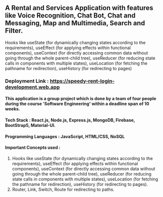 ## A Rental and Services Application with features like Voice Recognition, Chat Bot, Chat and Messaging, Map and Multimedia, Search and Filter.

Hooks like useState (for dynamically changing states according to the requirements), useEffect (for applying effects within functional components), useContext (for directly accessing common data without going through the whole parent-child tree), useReducer (for reducing state calls in components with multiple states), useLocation (for fetching the pathname for redirection), useHistory (for redirecting to pages)

### Deployment Link : https://speedy-rent-login-development.web.app

#### This application is a group project which is done by a team of four people during the course 'Software Engineering' within a deadline span of 10 weeks.

#### Tech Stack : React.js, Node.js, Express.js, MongoDB, Firebase, BootStrap5, Material-UI.

#### Programming Languages : JavaScript, HTML/CSS, NoSQL

#### Important Concepts used : 

1) Hooks like useState (for dynamically changing states according to the requirements), useEffect (for applying effects within functional components), useContext (for directly accessing common data without going through the whole parent-child tree), useReducer (for reducing state calls in components with multiple states), useLocation (for fetching the pathname for redirection), useHistory (for redirecting to pages). 
2) Router, Link, Switch, Route for redirecting to paths.



